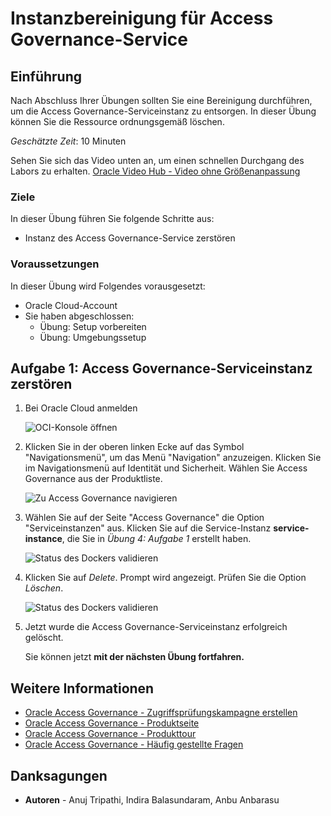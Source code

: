 # Instanzbereinigung für Access Governance-Service

## Einführung

Nach Abschluss Ihrer Übungen sollten Sie eine Bereinigung durchführen, um die Access Governance-Serviceinstanz zu entsorgen. In dieser Übung können Sie die Ressource ordnungsgemäß löschen.

_Geschätzte Zeit_: 10 Minuten

Sehen Sie sich das Video unten an, um einen schnellen Durchgang des Labors zu erhalten. [Oracle Video Hub - Video ohne Größenanpassung](videohub:1_ixwlapkq)

### Ziele

In dieser Übung führen Sie folgende Schritte aus:

*   Instanz des Access Governance-Service zerstören

### Voraussetzungen

In dieser Übung wird Folgendes vorausgesetzt:

*   Oracle Cloud-Account
*   Sie haben abgeschlossen:
    *   Übung: Setup vorbereiten
    *   Übung: Umgebungssetup

## Aufgabe 1: Access Governance-Serviceinstanz zerstören

1.  Bei Oracle Cloud anmelden
    
    ![OCI-Konsole öffnen](images/open-oci-console.png)
    
2.  Klicken Sie in der oberen linken Ecke auf das Symbol "Navigationsmenü", um das Menü "Navigation" anzuzeigen. Klicken Sie im Navigationsmenü auf Identität und Sicherheit. Wählen Sie Access Governance aus der Produktliste.
    
    ![Zu Access Governance navigieren](images/access-governance.png)
    
3.  Wählen Sie auf der Seite "Access Governance" die Option "Serviceinstanzen" aus. Klicken Sie auf die Service-Instanz **service-instance**, die Sie in _Übung 4: Aufgabe 1_ erstellt haben.
    
    ![Status des Dockers validieren](images/service-instance.png)
    
4.  Klicken Sie auf _Delete_. Prompt wird angezeigt. Prüfen Sie die Option _Löschen_.
    
    ![Status des Dockers validieren](images/delete-service-instance.png)
    
5.  Jetzt wurde die Access Governance-Serviceinstanz erfolgreich gelöscht.
    
    Sie können jetzt **mit der nächsten Übung fortfahren.**
    

## Weitere Informationen

*   [Oracle Access Governance - Zugriffsprüfungskampagne erstellen](https://docs.oracle.com/en/cloud/paas/access-governance/pdapg/index.html)
*   [Oracle Access Governance - Produktseite](https://www.oracle.com/security/cloud-security/access-governance/)
*   [Oracle Access Governance - Produkttour](https://www.oracle.com/webfolder/s/quicktours/paas/pt-sec-access-governance/index.html)
*   [Oracle Access Governance - Häufig gestellte Fragen](https://www.oracle.com/security/cloud-security/access-governance/faq/)

## Danksagungen

*   **Autoren** - Anuj Tripathi, Indira Balasundaram, Anbu Anbarasu